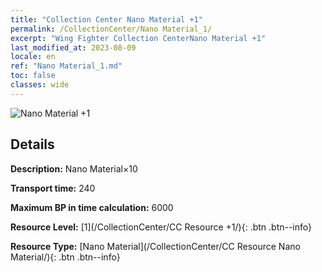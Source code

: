 ```yaml
---
title: "Collection Center Nano Material +1"
permalink: /CollectionCenter/Nano Material_1/
excerpt: "Wing Fighter Collection CenterNano Material +1"
last_modified_at: 2023-08-09
locale: en
ref: "Nano Material_1.md"
toc: false
classes: wide
---
```



![Nano Material +1](/images/cc/CC_Nano_Material_1.png)

## Details

  **Description:** Nano Material×10

  **Transport time:** 240

  **Maximum BP in time calculation:** 6000

  **Resource Level:** [1](/CollectionCenter/CC Resource +1/){: .btn .btn--info}

  **Resource Type:** [Nano Material](/CollectionCenter/CC Resource Nano Material/){: .btn .btn--info}

